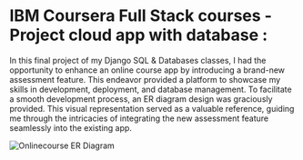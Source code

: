 # IBM Coursera Full Stack courses - Project cloud app with database :

In this final project of my Django SQL & Databases classes, I had the opportunity to enhance an online course app by introducing a brand-new assessment feature. This endeavor provided a platform to showcase my skills in development, deployment, and database management. To facilitate a smooth development process, an ER diagram design was graciously provided. This visual representation served as a valuable reference, guiding me through the intricacies of integrating the new assessment feature seamlessly into the existing app.


![Onlinecourse ER Diagram](https://github.com/ibm-developer-skills-network/final-cloud-app-with-database/blob/master/static/media/course_images/onlinecourse_app_er.png)
